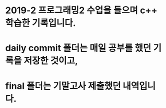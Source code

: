 
# 2019-2 프로그래밍2 수업을 들으며 c++ 학습한 기록입니다.

# daily commit 폴더는 매일 공부를 했던 기록을 저장한 것이고,
# final 폴더는 기말고사 제출했던 내역입니다.

